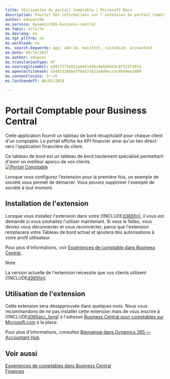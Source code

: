 ```yaml
---
title: Utilisation du portail Comptable | Microsoft Docs
description: Fournit des informations sur l'extension du portail Comptable.
author: edupont04
ms.service: dynamics365-business-central
ms.topic: article
ms.devlang: na
ms.tgt_pltfrm: na
ms.workload: na
ms. search.keywords: app, add-in, manifest, customize, accountant
ms.date: 09/14/2017
ms.author: edupont
ms.translationtype: HT
ms.sourcegitcommit: e3917573a912a4e51416c4e926443c87513728fe
ms.openlocfilehash: cb4933268be7f0a571622e6d8eccec6bd9ee2d09
ms.contentlocale: fr-ch
ms.lasthandoff: 06/01/2018

---
```

# <a name="accountant-portal-for-business-central"></a>Portail Comptable pour Business Central
Cette application fournit un tableau de bord récapitulatif pour chaque client d'un comptable. Le portail affiche les KPI financier ainsi qu'un lien direct vers l'application financière du client.  

Ce tableau de bord est un tableau de bord hautement spécialisé permettant d'avoir un meilleur aperçu de vos clients.  
[![Portail Comptable](./media/ui-extensions-accportal/accountant-portal.png)](https://go.microsoft.com/fwlink/?linkid=851257)

Lorsque vous configurez l'extension pour la première fois, un exemple de société vous permet de démarrer. Vous pouvez supprimer l'exemple de société à tout moment.  

## <a name="installing-the-extension"></a>Installation de l'extension
Lorsque vous installez l'extension dans votre [!INCLUDE[d365fin](includes/d365fin_md.md)], il vous est demandé si vous souhaitez l'utiliser maintenant. Si vous le faites, vous devrez vous déconnecter et vous reconnecter, parce que l'extension remplacera votre Tableau de bord actuel et ajoutera des autorisations à votre profil utilisateur.  

Pour plus d'informations, voir [Expériences de comptable dans Business Central ](finance-accounting.md).  

> [!NOTE]  
>  La version actuelle de l'extension nécessite que vos clients utilisent [!INCLUDE[d365fin](includes/d365fin_md.md)].  

## <a name="using-the-extension"></a>Utilisation de l'extension
Cette extension sera désapprouvée dans quelques mois. Nous vous recommandons de ne pas installer cette extension mais de vous inscrire à [!INCLUDE[d365acc_long](includes/d365acc_long_md.md)] à l'adresse [Business Central pour comptables sur Microsoft.com](https://www.microsoft.com/en-us/dynamics365/financial-insights-for-accountants) à la place.

Pour plus d'informations, consultez [Bienvenue dans Dynamics 365 — Accountant Hub](/dynamics365/accountants/index).  

## <a name="see-also"></a>Voir aussi
[Expériences de comptables dans Business Central](finance-accounting.md)  
[Finances](finance.md)  

